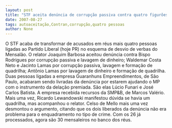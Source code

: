 ```yaml
---
layout: post
title: "STF aceita denúncia de corrupção passiva contra quatro figurões do PL (hoje PR). Agora faltam 10 mensaleiros"
date: 2007-08-27
tags: autoaceitação,Contran,corrupção,quatro pessoas
author: None
---
```

O STF acaba de transformar de acusados em r&eacute;us mais quatro pessoas ligadas ao Partido Liberal (hoje PR) no esquema de desvio de verbas do Mensal&atilde;o.
O relator Joaquim Barbosa aceitou den&uacute;ncia contra Bispo Rodrigues por corrup&ccedil;&atilde;o passiva e lavagem de dinheiro; Waldemar Costa Neto e Jacinto Lamas por corrup&ccedil;&atilde;o passiva, lavagem e forma&ccedil;&atilde;o de quadrilha; Ant&ocirc;nio Lamas por lavagem de dinheiro e forma&ccedil;&atilde;o de quadrilha.
Duas pessoas ligadas a empresa Guaranhuns Empreendimentos, de S&atilde;o Paulo, acabaram sendo livradas da den&uacute;ncia por estarem ajudando o MP com o instrumento da dela&ccedil;&atilde;o premiada. S&atilde;o elas L&uacute;cio Funari e Jos&eacute; Carlos Batista. A empresa recebida recursos da SMP&amp;B, de Marcos Val&eacute;rio.
Mais uma vez, Ricardo Lewandowski manifestou d&uacute;vida se havia um quadrilha, mas acompanhou o relator. Celso de Mello mais uma vez desmontou o argumento, citando que os dois liberados da den&uacute;ncia n&atilde;o era problema para o enquadramento no tipo de crime.
Com os 26 j&aacute; processados, agora s&atilde;o 30 mensaleiros no banco dos r&eacute;us. 